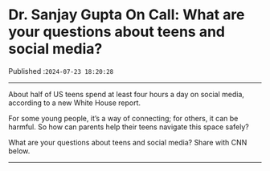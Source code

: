 # Dr. Sanjay Gupta On Call: What are your questions about teens and social media?

Published :`2024-07-23 18:20:28`

---

About half of US teens spend at least four hours a day on social media, according to a new White House report.

For some young people, it’s a way of connecting; for others, it can be harmful. So how can parents help their teens navigate this space safely?

What are your questions about teens and social media? Share with CNN below.

---

